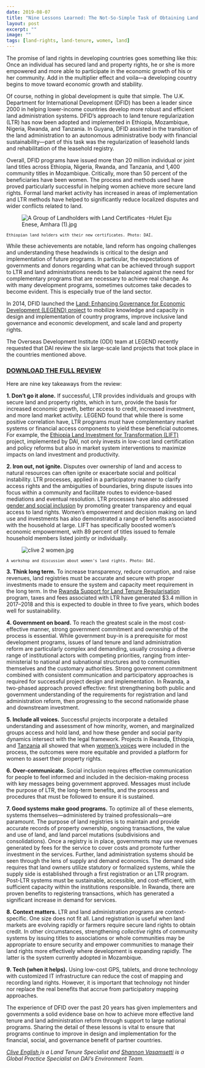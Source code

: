 ```yaml
---
date: 2019-08-07
title: "Nine Lessons Learned: The Not-So-Simple Task of Obtaining Land Rights"
layout: post
excerpt: ""
image: ""
tags: [land-rights, land-tenure, women, land]
---
```

<p>The promise of land rights in developing countries goes something like this: Once an individual has secured land and property rights, he or she is more empowered and more able to participate in the economic growth of his or her community. Add in the multiplier effect and voila—a developing country begins to move toward economic growth and stability.</p><p>Of course, nothing in global development is quite that simple. The U.K. Department for International Development (DFID) has been a leader since 2000 in helping lower-income countries develop more robust and efficient land administration systems. DFID’s approach to land tenure regularization (LTR) has now been adopted and implemented in Ethiopia, Mozambique, Nigeria, Rwanda, and Tanzania. In Guyana, DFID assisted in the transition of the land administration to an autonomous administrative body with financial sustainability—part of this task was the regularization of leasehold lands and rehabilitation of the leasehold registry.</p><p>Overall, DFID programs have issued more than 20 million individual or joint land titles across Ethiopia, Nigeria, Rwanda, and Tanzania, and 1,400 community titles in Mozambique. Critically, more than 50 percent of the beneficiaries have been women. The process and methods used have proved particularly successful in helping women achieve more secure land rights. Formal land market activity has increased in areas of implementation and LTR methods have helped to significantly reduce localized disputes and wider conflicts related to land.</p><figure class="kg-card kg-image-card"><img src="https://pubs.ghost.io/uploads/A%20Group%20of%20Landholders%20with%20%20Land%20Certificates%20%20-Hulet%20Eju%20Enese,%20Amhara%20(1).jpg" class="kg-image" alt="A Group of Landholders with  Land Certificates  -Hulet Eju Enese, Amhara (1).jpg" loading="lazy"></figure><p><code><code>Ethiopian land holders with their new certificates. Photo: DAI.</code></code></p><p>While these achievements are notable, land reform has ongoing challenges and understanding these headwinds is critical to the design and implementation of future programs. In particular, the expectations of governments and donors regarding what can be achieved through support to LTR and land administrations needs to be balanced against the need for complementary programs that are necessary to achieve real change. As with many development programs, sometimes outcomes take decades to become evident. This is especially true of the land sector.</p><p>In 2014, DFID launched the <a href="https://www.odi.org/projects/2798-land-enhancing-governance-economic-development-legend">Land: Enhancing Governance for Economic Development (LEGEND) project</a> to mobilize knowledge and capacity in design and implementation of country programs, improve inclusive land governance and economic development, and scale land and property rights.</p><p>The Overseas Development Institute (ODI) team at LEGEND recently requested that DAI review the six large-scale land projects that took place in the countries mentioned above.</p><h3 id="download-the-full-review"><a href="https://landportal.org/library/resources/securing-land-rights-scale">DOWNLOAD THE FULL REVIEW</a></h3><p>Here are nine key takeaways from the review:</p><p><strong>1. Don’t go it alone.</strong> If successful, LTR provides individuals and groups with secure land and property rights, which in turn, provide the basis for increased economic growth, better access to credit, increased investment, and more land market activity. LEGEND found that while there is some positive correlation have, LTR programs must have complementary market systems or financial access components to yield these beneficial outcomes. For example, the <a href="https://www.dai.com/our-work/projects/ethiopia-land-investment-transformation-lift">Ethiopia Land Investment for Transformation (LIFT)</a> project, implemented by DAI, not only invests in low-cost land certification and policy reforms but also in market system interventions to maximize impacts on land investment and productivity.</p><p><strong>2. Iron out, not ignite.</strong> Disputes over ownership of land and access to natural resources can often ignite or exacerbate social and political instability. LTR processes, applied in a participatory manner to clarify access rights and the ambiguities of boundaries, bring dispute issues into focus within a community and facilitate routes to evidence-based mediations and eventual resolution. LTR processes have also addressed <a href="https://dai-global-developments.com/articles/lift-ensuring-women-and-vulnerable-groups-reap-full-benefits-of-land-certification-in-ethiopia">gender and social inclusion</a> by promoting greater transparency and equal access to land rights. Women’s empowerment and decision making on land use and investments has also demonstrated a range of benefits associated with the household at large. LIFT has specifically boosted women’s economic empowerment, with 89 percent of titles issued to female household members listed jointly or individually.</p><figure class="kg-card kg-image-card"><img src="https://pubs.ghost.io/uploads/clive%202%20women.jpg" class="kg-image" alt="clive 2 women.jpg" loading="lazy"></figure><p><code><code>A workshop and discussion about women's land rights. Photo: DAI.</code></code></p><p><strong>3. Think long term.</strong> To increase transparency, reduce corruption, and raise revenues, land registries must be accurate and secure with proper investments made to ensure the system and capacity meet requirement in the long term. In the <a href="https://www.dai.com/our-work/projects/rwanda-support-land-tenure-regularisation">Rwanda Support for Land Tenure Regularisation</a> program, taxes and fees associated with LTR have generated $3.4 million in 2017–2018 and this is expected to double in three to five years, which bodes well for sustainability.</p><p><strong>4. Government on board.</strong> To reach the greatest scale in the most cost-effective manner, strong government commitment and ownership of the process is essential. While government buy-in is a prerequisite for most development programs, issues of land tenure and land administration reform are particularly complex and demanding, usually crossing a diverse range of institutional actors with competing priorities, ranging from inter-ministerial to national and subnational structures and to communities themselves and the customary authorities. Strong government commitment combined with consistent communication and participatory approaches is required for successful project design and implementation. In Rwanda, a two-phased approach proved effective: first strengthening both public and government understanding of the requirements for registration and land administration reform, then progressing to the second nationwide phase and downstream investment.</p><p><strong>5. Include all voices.</strong> Successful projects incorporate a detailed understanding and assessment of how minority, women, and marginalized groups access and hold land, and how these gender and social parity dynamics intersect with the legal framework. Projects in Rwanda, Ethiopia, and <a href="https://usaidpubs.exposure.co/her-land-rights">Tanzania</a> all showed that when <a href="https://usaidpubs.exposure.co/her-land-rights">women’s voices</a> were included in the process, the outcomes were more equitable and provided a platform for women to assert their property rights.</p><p><strong>6. Over-communicate.</strong> Social inclusion requires effective communication for people to feel informed and included in the decision-making process with key messages being government approved. Messages must include the purpose of LTR, the long-term benefits, and the process and procedures that must be followed to ensure it is sustained.</p><p><strong>7. Good systems make good programs.</strong> To optimize all of these elements, systems themselves—administered by trained professionals—are paramount. The purpose of land registries is to maintain and provide accurate records of property ownership, ongoing transactions, the value and use of land, and land parcel mutations (subdivisions and consolidations). Once a registry is in place, governments may use revenues generated by fees for the service to cover costs and promote further investment in the services. Further, land administration systems should be seen through the lens of supply and demand economics. The demand side requires that land owners utilize statutory or formalized systems, while the supply side is established through a first registration or an LTR program. Post-LTR systems must be sustainable, accessible, and cost-efficient, with sufficient capacity within the institutions responsible. In Rwanda, there are proven benefits to registering transactions, which has generated a significant increase in demand for services.</p><p><strong>8. Context matters.</strong> LTR and land administration programs are context-specific. One size does not fit all. Land registration is useful when land markets are evolving rapidly or farmers require secure land rights to obtain credit. In other circumstances, strengthening <em>collective</em> rights of community systems by issuing titles to associations or whole communities may be appropriate to ensure security and empower communities to manage their land rights more effectively where development is expanding rapidly. The latter is the system currently adopted in Mozambique.</p><p><strong>9. Tech (when it helps).</strong> Using low-cost GPS, tablets, and drone technology with customized IT infrastructure can reduce the cost of mapping and recording land rights. However, it is important that technology not hinder nor replace the real benefits that accrue from participatory mapping approaches.</p><p>The experience of DFID over the past 20 years has given implementers and governments a solid evidence base on how to achieve more effective land tenure and land administration reform through support to large national programs. Sharing the detail of these lessons is vital to ensure that programs continue to improve in design and implementation for the financial, social, and governance benefit of partner countries.</p><p><em><a href="https://www.dai.com/who-we-are/our-team/clive-english">Clive English </a>is a Land Tenure Specialist and <a href="https://www.dai.com/who-we-are/our-team/shannon-Vasamsetti">Shannon Vasamsetti</a> is a Global Practice Specialist on DAI’s Environment Team.</em></p>
  